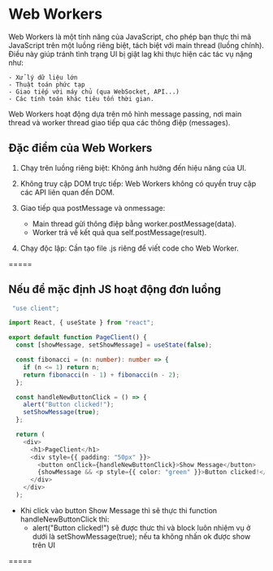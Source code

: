 # Web Workers

Web Workers là một tính năng của JavaScript, cho phép bạn thực thi mã JavaScript trên một luồng riêng biệt, tách biệt với main thread (luồng chính). Điều này giúp tránh tình trạng UI bị giật lag khi thực hiện các tác vụ nặng như:

    - Xử lý dữ liệu lớn
    - Thuật toán phức tạp
    - Giao tiếp với máy chủ (qua WebSocket, API...)
    - Các tính toán khác tiêu tốn thời gian.

Web Workers hoạt động dựa trên mô hình message passing, nơi main thread và worker thread giao tiếp qua các thông điệp (messages).

## Đặc điểm của Web Workers

1. Chạy trên luồng riêng biệt: Không ảnh hưởng đến hiệu năng của UI.
2. Không truy cập DOM trực tiếp: Web Workers không có quyền truy cập các API liên quan đến DOM.
3. Giao tiếp qua postMessage và onmessage:

    - Main thread gửi thông điệp bằng worker.postMessage(data).
    - Worker trả về kết quả qua self.postMessage(result).

4. Chạy độc lập: Cần tạo file .js riêng để viết code cho Web Worker.

=====

## Nếu để mặc định JS hoạt động đơn luồng

```typescript
 "use client";

import React, { useState } from "react";

export default function PageClient() {
  const [showMessage, setShowMessage] = useState(false);

  const fibonacci = (n: number): number => {
    if (n <= 1) return n;
    return fibonacci(n - 1) + fibonacci(n - 2);
  };

  const handleNewButtonClick = () => {
    alert("Button clicked!");
    setShowMessage(true);
  };

  return (
    <div>
      <h1>PageClient</h1>
      <div style={{ padding: "50px" }}>
        <button onClick={handleNewButtonClick}>Show Message</button>
        {showMessage && <p style={{ color: "green" }}>Button clicked!</p>}
      </div>
    </div>
  );
```
- Khi click vào button Show Message thì sẽ thực thi function handleNewButtonClick thì:
  - alert("Button clicked!") sẽ được thưc thi và block luôn nhiệm vụ ở dưới là setShowMessage(true); nếu ta không nhấn ok được show trên UI
  
=====
